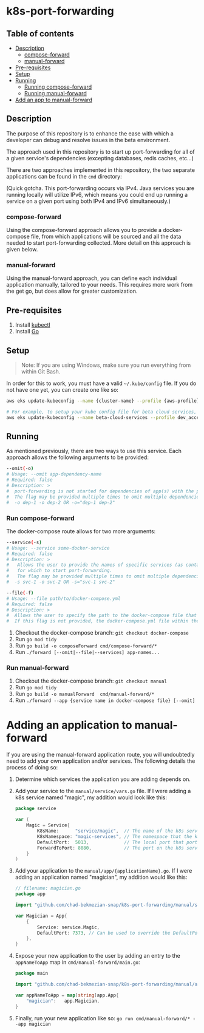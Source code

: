 # k8s-port-forwarding

## Table of contents
- [Description](#description)
  - [compose-forward](#compose-forward)
  - [manual-forward](#manual-forward)
- [Pre-requisites](#pre-requisites)
- [Setup](#setup)
- [Running](#running)
  - [Running compose-forward](#run-compose-forward)
  - [Running manual-forward](#run-manual-forward)
- [Add an app to manual-forward](#adding-an-application-to-manual-forward)
## Description
The purpose of this repository is to enhance the ease with which a developer can debug and resolve issues in the beta environment.

The approach used in this repository is to start up port-forwarding for all of a given service's dependencies (excepting databases, redis caches, etc...)

There are two approaches implemented in this repository, the two separate applications can be found in the `cmd` directory:

(Quick gotcha. This port-forwarding occurs via IPv4. Java services you are running locally will utilize IPv6,
which means you could end up running a service on a given port using both IPv4 and IPv6 simultaneously.)

### compose-forward
Using the compose-forward approach allows you to provide a docker-compose file,
from which applications will be sourced and all the data needed to start port-forwarding collected. More detail on this approach is given below.

### manual-forward
Using the manual-forward approach, you can define each individual application manually, tailored to your needs. This requires more work from the get go, but does allow for greater customization.

## Pre-requisites
1) Install [kubectl](https://kubernetes.io/docs/tasks/tools/)
2) Install [Go](https://go.dev/doc/install)

## Setup
> Note: If you are using Windows, make sure you run everything from within Git Bash.

In order for this to work, you must have a valid `~/.kube/config` file. If you do not have one yet, you can create one like so:

```bash 
aws eks update-kubeconfig --name {cluster-name} --profile {aws-profile} --region {aws-region}

# For example, to setup your kube config file for beta cloud services, you would do this:
aws eks update-kubeconfig --name beta-cloud-services --profile dev_access --region us-east-1
```

## Running
As mentioned previously, there are two ways to use this service. Each approach allows the following arguments to be provided:

```bash 
--omit(-o)
# Usage: --omit app-dependency-name
# Required: false
# Description: >
#  port-forwarding is not started for dependencies of app(s) with the provided omit name(s).
#  The flag may be provided multiple times to omit multiple dependencies, like so:
#  -o dep-1 -o dep-2 OR -o="dep-1 dep-2"
```

### Run compose-forward
The docker-compose route allows for two more arguments:
```bash 
--service(-s)
# Usage: --service some-docker-service
# Required: false
# Description: >
#   Allows the user to provide the names of specific services (as contained in the docker-compose file)
#   for which to start port-forwarding.
#   The flag may be provided multiple times to omit multiple dependencies, like so:
#  -s svc-1 -o svc-2 OR -s="svc-1 svc-2"

--file(-f)
# Usage: --file path/to/docker-compose.yml
# Required: false
# Description: >
#  Allows the user to specify the path to the docker-compose file that should be used.
#  If this flag is not provided, the docker-compose.yml file within the executable's directory is used.
```

1) Checkout the docker-compose branch: `git checkout docker-compose`
2) Run `go mod tidy`
3) Run `go build -o composeForward cmd/compose-forward/*`
4) Run `./forward [--omit|--file|--services] app-names...`

### Run manual-forward
1) Checkout the docker-compose branch: `git checkout manual`
2) Run `go mod tidy`
3) Run `go build -o manualForward  cmd/manual-forward/*`
4) Run `./forward --app {service name in docker-compose file} [--omit]`

# Adding an application to manual-forward
If you are using the manual-forward application route, you will undoubtedly need to add your own application and/or services. 
The following details the process of doing so:

1) Determine which services the application you are adding depends on.
2) Add your service to the `manual/service/vars.go` file. If I were adding a k8s service named "magic", my addition would look like this:
    ```go
    package service
    
    var (
        Magic = Service{
            K8sName:      "service/magic",  // The name of the k8s service. 
            K8sNamespace: "magic-services", // The namespace that the k8s service belongs to.
            DefaultPort:  5013,             // The local port that port-forwarding should go through.
            ForwardToPort: 8080,            // The port on the k8s service to forward to. If not provided, defaults to 80.
        }
    )
    ```
3) Add your application to the `manual/app/{applicationName}.go`. If I were adding an application named "magician", my addition would like this:
    ```go
   // filename: magician.go
   package app
   
   import "github.com/chad-bekmezian-snap/k8s-port-forwarding/manual/service"
   
   var Magician = App{
        {
            Service: service.Magic,
            DefaultPort: 7373, // Can be used to override the DefaultPort specified in service.Magic
        },
   }
   ```
4) Expose your new application to the user by adding an entry to the `appNameToApp` map in `cmd/manual-forward/main.go`:
    ```go
    package main
   
   import "github.com/chad-bekmezian-snap/k8s-port-forwarding/manual/app"     
   
    var appNameToApp = map[string]app.App{
        "magician":   app.Magician,
    }
    ```

5) Finally, run your new application like so:
   `go run cmd/manual-forward/* --app magician`